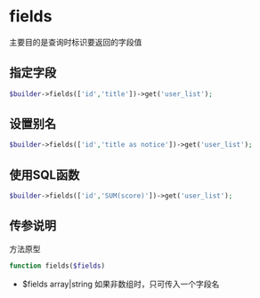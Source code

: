 # fields

主要目的是查询时标识要返回的字段值

## 指定字段

```php
$builder->fields(['id','title'])->get('user_list');
```

## 设置别名

```php
$builder->fields(['id','title as notice'])->get('user_list');
```

## 使用SQL函数

```php
$builder->fields(['id','SUM(score)'])->get('user_list');
```

## 传参说明

方法原型
```php
function fields($fields)
```

- $fields array|string 如果非数组时，只可传入一个字段名